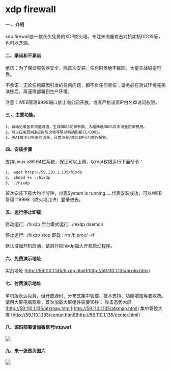 # xdp firewall

#### 一 、介绍
xdp firewall是一款永久免费的XDP防火墙，专注未流量攻击对抗如抗DDOS等，也可以开源。

#### 二、承诺和不承诺
承诺：为了保证服务器安全，除首次安装，任何时候绝不联网，大量实战稳定可靠。

不承诺：无论任何原因引发的任何问题，都不负任何责任；请务必在测试环境完美演练后，再谨慎部署到生产环境。

注意：WEB管理9998端口禁止向公网开放，或者严格设置IP白名单访问权限。

#### 三 、主要功能。
    1、自动记录各种流量峰值，生成DDOS防御参数，大幅降低DDOS攻击流量防御费用。
    2、可以应用层WEB应用防火墙等联动精确阻断CC/DDOS。
    3、用AI技术分析危险流量，异常流量/危险IP行为等将报警。

#### 四、安装步骤
支持Linux x86 64位系统，保证可以上网，以root权限运行下面命令：

    1、 wget http://59.110.1.135/hixdp
    2、 chmod +x ./hixdp
    3、 ./hixdp

首次安装下载大约半分钟，出现System is running.....代表安装成功，可以WEB管理口9998（防火墙允许）登录进去。

#### 五、运行停止卸载
启动运行:  ./hixdp         后台模式运行:   ./hixdp daemon

停止运行:  ./hixdp stop    卸载 :   rm  /hiproc/ -rf

默认没加开机启动，请自行把hixdp加入开机启动程序。

#### 六、免费演示地址

实战地址 [http://59.110.1.135/hixdp.html](http://59.110.1.135/hixdp.html)

#### 七、付费演示地址

单机版永远免费，但开放源码、分布式集中管控、技术支持、功能增加等要收费。请用大屏电脑观看，首次加载大屏组件需要10秒：
攻击态势大屏 [http://59.110.1.135/atkmap.html](http://59.110.1.135/atkmap.html)
集中管控大屏 [http://59.110.1.135/center.html](http://59.110.1.135/center.html)

#### 八、源码部署请加微信号httpwaf

![](https://gitee.com/httpwaf/httpwaf/raw/master/img/wechat.png)

#### 九、来一张首页图片

![](https://gitee.com/httpwaf/httpwaf/raw/master/img/home.png)
